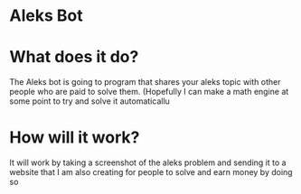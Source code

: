 <h1>Aleks Bot</h1>

<h1>What does it do?</h1>
<p>The Aleks bot is going to program that shares your aleks topic with other people who are paid to solve them. (Hopefully I can make a math engine at some point to try and solve it automaticallu</P>

<h1> How will it work?</h1>
<p>It will work by taking a screenshot of the aleks problem and sending it to a website that I am also creating for people to solve and earn money by doing so</p>



